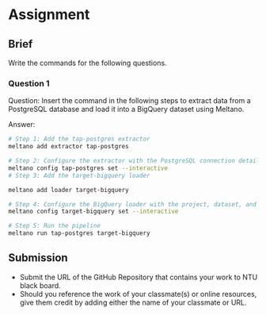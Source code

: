 # Assignment

## Brief

Write the commands for the following questions.

### Question 1

Question: Insert the command in the following steps to extract data from a PostgreSQL database and load it into a BigQuery dataset using Meltano.

Answer:

```bash
# Step 1: Add the tap-postgres extractor
meltano add extractor tap-postgres

# Step 2: Configure the extractor with the PostgreSQL connection details (interactive option)
meltano config tap-postgres set --interactive
# Step 3: Add the target-bigquery loader

meltano add loader target-bigquery

# Step 4: Configure the BigQuery loader with the project, dataset, and service account details
meltano config target-bigquery set --interactive

# Step 5: Run the pipeline
meltano run tap-postgres target-bigquery

```

## Submission

- Submit the URL of the GitHub Repository that contains your work to NTU black board.
- Should you reference the work of your classmate(s) or online resources, give them credit by adding either the name of your classmate or URL.
